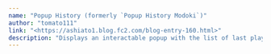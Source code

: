 ```yaml
---
name: "Popup History (formerly `Popup History Modoki`)"
author: "tomato111"
link: "<https://ashiato1.blog.fc2.com/blog-entry-160.html>"
description: "Displays an interactable popup with the list of last played tracks when clicked on."
---
```

